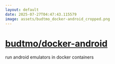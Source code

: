 ```yaml
---
layout: default
date: 2025-07-27T04:47:43.115579
image: assets/budtmo_docker-android_cropped.png
---
```


# [budtmo/docker-android](https://github.com/budtmo/docker-android)

run android emulators in docker containers
